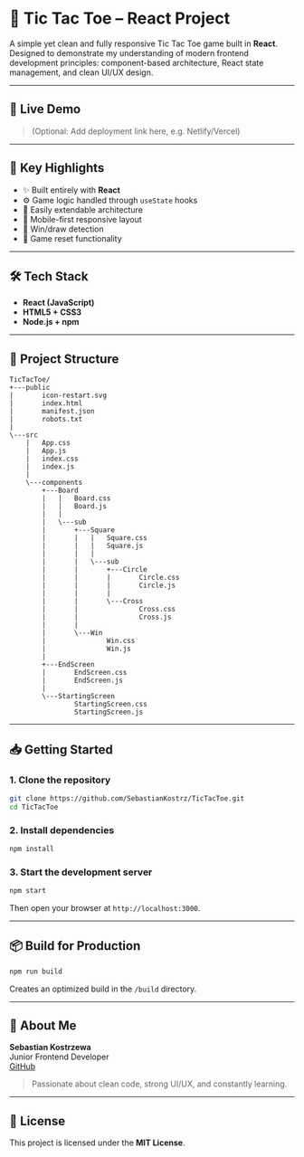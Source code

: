 # 🎯 Tic Tac Toe – React Project

A simple yet clean and fully responsive Tic Tac Toe game built in **React**.  
Designed to demonstrate my understanding of modern frontend development principles: component-based architecture, React state management, and clean UI/UX design.

---

## 🚀 Live Demo

> (Optional: Add deployment link here, e.g. Netlify/Vercel)

---

## 🧠 Key Highlights

- ✨ Built entirely with **React**
- ⚙️ Game logic handled through `useState` hooks
- 🧩 Easily extendable architecture
- 📱 Mobile-first responsive layout
- 🎯 Win/draw detection
- 🔄 Game reset functionality

---

## 🛠️ Tech Stack

- **React (JavaScript)**
- **HTML5 + CSS3**
- **Node.js + npm**

---

## 📁 Project Structure

```
TicTacToe/
+---public
|       icon-restart.svg
|       index.html
|       manifest.json
|       robots.txt
|
\---src
    |   App.css
    |   App.js
    |   index.css
    |   index.js
    |
    \---components
        +---Board
        |   |   Board.css
        |   |   Board.js
        |   |
        |   \---sub
        |       +---Square
        |       |   |   Square.css
        |       |   |   Square.js
        |       |   |
        |       |   \---sub
        |       |       +---Circle
        |       |       |       Circle.css
        |       |       |       Circle.js
        |       |       |
        |       |       \---Cross
        |       |               Cross.css
        |       |               Cross.js
        |       |
        |       \---Win
        |               Win.css
        |               Win.js
        |
        +---EndScreen
        |       EndScreen.css
        |       EndScreen.js
        |
        \---StartingScreen
                StartingScreen.css
                StartingScreen.js

```

---

## 📥 Getting Started

### 1. Clone the repository

```bash
git clone https://github.com/SebastianKostrz/TicTacToe.git
cd TicTacToe
```

### 2. Install dependencies

```bash
npm install
```

### 3. Start the development server

```bash
npm start
```

Then open your browser at `http://localhost:3000`.

---

## 📦 Build for Production

```bash
npm run build
```

Creates an optimized build in the `/build` directory.

---

## 👤 About Me

**Sebastian Kostrzewa**  
Junior Frontend Developer  
[GitHub](https://github.com/SebastianKostrz)

> Passionate about clean code, strong UI/UX, and constantly learning.

---

## 📄 License

This project is licensed under the **MIT License**.
